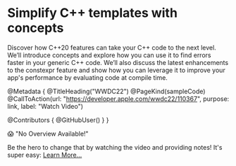 # Simplify C++ templates with concepts

Discover how C++20 features can take your C++ code to the next level. We’ll introduce concepts and explore how you can use it to find errors faster in your generic C++ code. We’ll also discuss the latest enhancements to the constexpr feature and show how you can leverage it to improve your app's performance by evaluating code at compile time.

@Metadata {
   @TitleHeading("WWDC22")
   @PageKind(sampleCode)
   @CallToAction(url: "https://developer.apple.com/wwdc22/110367", purpose: link, label: "Watch Video")

   @Contributors {
      @GitHubUser(<replace this with your GitHub handle>)
   }
}

😱 "No Overview Available!"

Be the hero to change that by watching the video and providing notes! It's super easy:
 [Learn More…](https://wwdcnotes.github.io/WWDCNotes/documentation/wwdcnotes/contributing)

